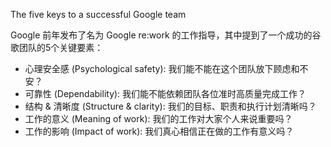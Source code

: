 The five keys to a successful Google team

Google 前年发布了名为 Google re:work 的工作指导，其中提到了一个成功的谷歌团队的5个关键要素：

- 心理安全感 (Psychological safety): 我们能不能在这个团队放下顾虑和不安？
- 可靠性 (Dependability): 我们能不能依赖团队各位准时高质量完成工作？
- 结构 & 清晰度 (Structure & clarity): 我们的目标、职责和执行计划清晰吗？
- 工作的意义 (Meaning of work): 我们的工作对大家个人来说重要吗？
- 工作的影响 (Impact of work): 我们真心相信正在做的工作有意义吗？
